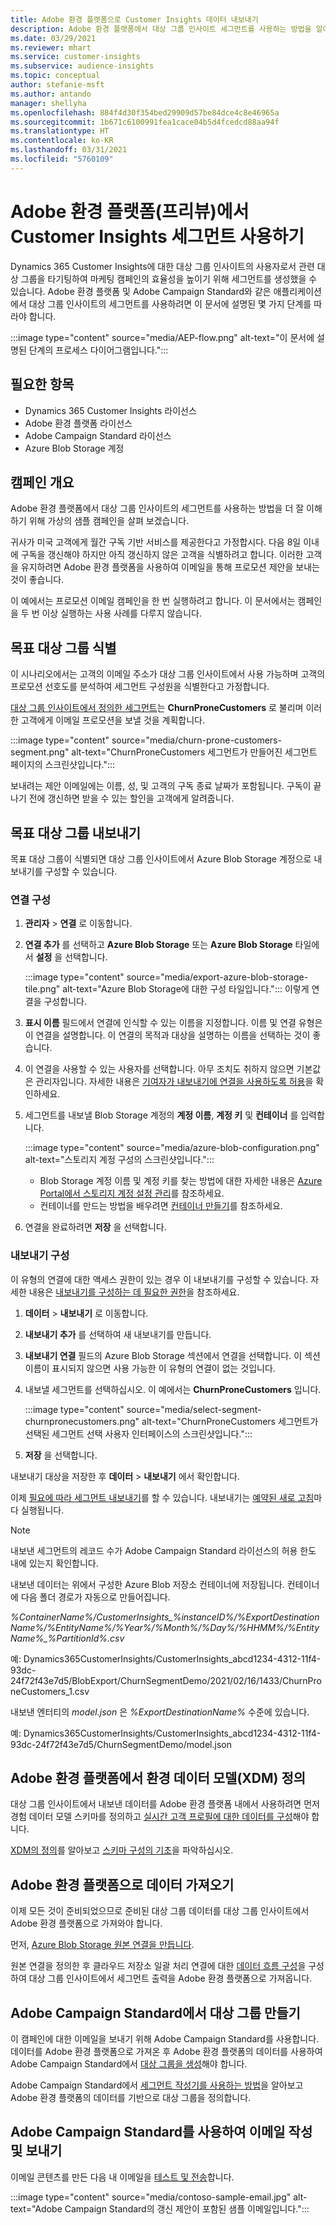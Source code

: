 ```yaml
---
title: Adobe 환경 플랫폼으로 Customer Insights 데이터 내보내기
description: Adobe 환경 플랫폼에서 대상 그룹 인사이트 세그먼트를 사용하는 방법을 알아보십시오.
ms.date: 03/29/2021
ms.reviewer: mhart
ms.service: customer-insights
ms.subservice: audience-insights
ms.topic: conceptual
author: stefanie-msft
ms.author: antando
manager: shellyha
ms.openlocfilehash: 884f4d30f354bed29909d57be84dce4c8e46965a
ms.sourcegitcommit: 1b671c6100991fea1cace04b5d4fcedcd88aa94f
ms.translationtype: HT
ms.contentlocale: ko-KR
ms.lasthandoff: 03/31/2021
ms.locfileid: "5760109"
---
```

# <a name="use-customer-insights-segments-in-adobe-experience-platform-preview"></a>Adobe 환경 플랫폼(프리뷰)에서 Customer Insights 세그먼트 사용하기

Dynamics 365 Customer Insights에 대한 대상 그룹 인사이트의 사용자로서 관련 대상 그룹을 타기팅하여 마케팅 캠페인의 효율성을 높이기 위해 세그먼트를 생성했을 수 있습니다. Adobe 환경 플랫폼 및 Adobe Campaign Standard와 같은 애플리케이션에서 대상 그룹 인사이트의 세그먼트를 사용하려면 이 문서에 설명된 몇 가지 단계를 따라야 합니다.

:::image type="content" source="media/AEP-flow.png" alt-text="이 문서에 설명된 단계의 프로세스 다이어그램입니다.":::

## <a name="prerequisites"></a>필요한 항목

-   Dynamics 365 Customer Insights 라이선스
-   Adobe 환경 플랫폼 라이선스
-   Adobe Campaign Standard 라이선스
-   Azure Blob Storage 계정

## <a name="campaign-overview"></a>캠페인 개요

Adobe 환경 플랫폼에서 대상 그룹 인사이트의 세그먼트를 사용하는 방법을 더 잘 이해하기 위해 가상의 샘플 캠페인을 살펴 보겠습니다.

귀사가 미국 고객에게 월간 구독 기반 서비스를 제공한다고 가정합시다. 다음 8일 이내에 구독을 갱신해야 하지만 아직 갱신하지 않은 고객을 식별하려고 합니다. 이러한 고객을 유지하려면 Adobe 환경 플랫폼을 사용하여 이메일을 통해 프로모션 제안을 보내는 것이 좋습니다.

이 예에서는 프로모션 이메일 캠페인을 한 번 실행하려고 합니다. 이 문서에서는 캠페인을 두 번 이상 실행하는 사용 사례를 다루지 않습니다.

## <a name="identify-your-target-audience"></a>목표 대상 그룹 식별

이 시나리오에서는 고객의 이메일 주소가 대상 그룹 인사이트에서 사용 가능하며 고객의 프로모션 선호도를 분석하여 세그먼트 구성원을 식별한다고 가정합니다.

[대상 그룹 인사이트에서 정의한 세그먼트](segments.md)는 **ChurnProneCustomers** 로 불리며 이러한 고객에게 이메일 프로모션을 보낼 것을 계획합니다.

:::image type="content" source="media/churn-prone-customers-segment.png" alt-text="ChurnProneCustomers 세그먼트가 만들어진 세그먼트 페이지의 스크린샷입니다.":::

보내려는 제안 이메일에는 이름, 성, 및 고객의 구독 종료 날짜가 포함됩니다. 구독이 끝나기 전에 갱신하면 받을 수 있는 할인을 고객에게 알려줍니다.

## <a name="export-your-target-audience"></a>목표 대상 그룹 내보내기

목표 대상 그룹이 식별되면 대상 그룹 인사이트에서 Azure Blob Storage 계정으로 내보내기를 구성할 수 있습니다.

### <a name="configure-a-connection"></a>연결 구성

1. **관리자** > **연결** 로 이동합니다.

1. **연결 추가** 를 선택하고 **Azure Blob Storage** 또는 **Azure Blob Storage** 타일에서 **설정** 을 선택합니다.

   :::image type="content" source="media/export-azure-blob-storage-tile.png" alt-text="Azure Blob Storage에 대한 구성 타일입니다."::: 이렇게 연결을 구성합니다.

1. **표시 이름** 필드에서 연결에 인식할 수 있는 이름을 지정합니다. 이름 및 연결 유형은 이 연결을 설명합니다. 이 연결의 목적과 대상을 설명하는 이름을 선택하는 것이 좋습니다.

1. 이 연결을 사용할 수 있는 사용자를 선택합니다. 아무 조치도 취하지 않으면 기본값은 관리자입니다. 자세한 내용은 [기여자가 내보내기에 연결을 사용하도록 허용](connections.md#allow-contributors-to-use-a-connection-for-exports)을 확인하세요.

1. 세그먼트를 내보낼 Blob Storage 계정의 **계정 이름**, **계정 키** 및 **컨테이너** 를 입력합니다.  
      
   :::image type="content" source="media/azure-blob-configuration.png" alt-text="스토리지 계정 구성의 스크린샷입니다."::: 
   
    - Blob Storage 계정 이름 및 계정 키를 찾는 방법에 대한 자세한 내용은 [Azure Portal에서 스토리지 계정 설정 관리](/azure/storage/common/storage-account-manage)를 참조하세요.
    - 컨테이너를 만드는 방법을 배우려면 [컨테이너 만들기](/azure/storage/blobs/storage-quickstart-blobs-portal#create-a-container)를 참조하세요.

1. 연결을 완료하려면 **저장** 을 선택합니다. 

### <a name="configure-an-export"></a>내보내기 구성

이 유형의 연결에 대한 액세스 권한이 있는 경우 이 내보내기를 구성할 수 있습니다. 자세한 내용은 [내보내기를 구성하는 데 필요한 권한](export-destinations.md#set-up-a-new-export)을 참조하세요.

1. **데이터** > **내보내기** 로 이동합니다.

1. **내보내기 추가** 를 선택하여 새 내보내기를 만듭니다.

1. **내보내기 연결** 필드의 Azure Blob Storage 섹션에서 연결을 선택합니다. 이 섹션 이름이 표시되지 않으면 사용 가능한 이 유형의 연결이 없는 것입니다.

1. 내보낼 세그먼트를 선택하십시오. 이 예에서는 **ChurnProneCustomers** 입니다.

   :::image type="content" source="media/select-segment-churnpronecustomers.png" alt-text="ChurnProneCustomers 세그먼트가 선택된 세그먼트 선택 사용자 인터페이스의 스크린샷입니다.":::

1. **저장** 을 선택합니다.

내보내기 대상을 저장한 후 **데이터** > **내보내기** 에서 확인합니다.

이제 [필요에 따라 세그먼트 내보내기](export-destinations.md#run-exports-on-demand)를 할 수 있습니다. 내보내기는 [예약된 새로 고침](system.md)마다 실행됩니다.

> [!NOTE]
> 내보낸 세그먼트의 레코드 수가 Adobe Campaign Standard 라이선스의 허용 한도 내에 있는지 확인합니다.

내보낸 데이터는 위에서 구성한 Azure Blob 저장소 컨테이너에 저장됩니다. 컨테이너에 다음 폴더 경로가 자동으로 만들어집니다.

*%ContainerName%/CustomerInsights_%instanceID%/%ExportDestinationName%/%EntityName%/%Year%/%Month%/%Day%/%HHMM%/%EntityName%_%PartitionId%.csv*

예: Dynamics365CustomerInsights/CustomerInsights_abcd1234-4312-11f4-93dc-24f72f43e7d5/BlobExport/ChurnSegmentDemo/2021/02/16/1433/ChurnProneCustomers_1.csv

내보낸 엔터티의 *model.json* 은 *%ExportDestinationName%* 수준에 있습니다.

예: Dynamics365CustomerInsights/CustomerInsights_abcd1234-4312-11f4-93dc-24f72f43e7d5/ChurnSegmentDemo/model.json

## <a name="define-experience-data-model-xdm-in-adobe-experience-platform"></a>Adobe 환경 플랫폼에서 환경 데이터 모델(XDM) 정의

대상 그룹 인사이트에서 내보낸 데이터를 Adobe 환경 플랫폼 내에서 사용하려면 먼저 경험 데이터 모델 스키마를 정의하고 [실시간 고객 프로필에 대한 데이터를 구성](https://experienceleague.adobe.com/docs/experience-platform/profile/tutorials/dataset-configuration.html#tutorials)해야 합니다.

[XDM의 정의](https://experienceleague.adobe.com/docs/experience-platform/xdm/home.html)를 알아보고 [스키마 구성의 기초](https://experienceleague.adobe.com/docs/experience-platform/xdm/schema/composition.html#schema)을 파악하십시오.

## <a name="import-data-into-adobe-experience-platform"></a>Adobe 환경 플랫폼으로 데이터 가져오기

이제 모든 것이 준비되었으므로 준비된 대상 그룹 데이터를 대상 그룹 인사이트에서 Adobe 환경 플랫폼으로 가져와야 합니다.

먼저, [Azure Blob Storage 원본 연결을 만듭니다](https://experienceleague.adobe.com/docs/experience-platform/sources/ui-tutorials/create/cloud-storage/blob.html#getting-started).    

원본 연결을 정의한 후 클라우드 저장소 일괄 처리 연결에 대한 [데이터 흐름 구성](https://experienceleague.adobe.com/docs/experience-platform/sources/ui-tutorials/dataflow/cloud-storage.html#ui-tutorials)을 구성하여 대상 그룹 인사이트에서 세그먼트 출력을 Adobe 환경 플랫폼으로 가져옵니다.

## <a name="create-an-audience-in-adobe-campaign-standard"></a>Adobe Campaign Standard에서 대상 그룹 만들기

이 캠페인에 대한 이메일을 보내기 위해 Adobe Campaign Standard를 사용합니다. 데이터를 Adobe 환경 플랫폼으로 가져온 후 Adobe 환경 플랫폼의 데이터를 사용하여 Adobe Campaign Standard에서 [대상 그룹을 생성](https://experienceleague.adobe.com/docs/campaign-standard/using/profiles-and-audiences/get-started-profiles-and-audiences.html#permission)해야 합니다.

Adobe Campaign Standard에서 [세그먼트 작성기를 사용하는 방법](https://experienceleague.adobe.com/docs/campaign-standard/using/profiles-and-audiences/working-with-adobe-experience-platform/aep-using-segment-builder.html#building-a-segment)을 알아보고 Adobe 환경 플랫폼의 데이터를 기반으로 대상 그룹을 정의합니다.

## <a name="create-and-send-the-email-using-adobe-campaign-standard"></a>Adobe Campaign Standard를 사용하여 이메일 작성 및 보내기

이메일 콘텐츠를 만든 다음 내 이메일을 [테스트 및 전송](https://experienceleague.adobe.com/docs/campaign-standard/using/testing-and-sending/get-started-sending-messages.html#preparing-and-testing-messages)합니다.

:::image type="content" source="media/contoso-sample-email.jpg" alt-text="Adobe Campaign Standard의 갱신 제안이 포함된 샘플 이메일입니다.":::
